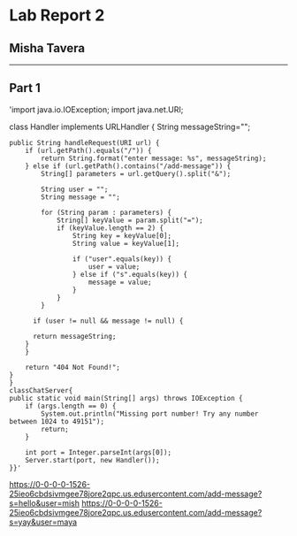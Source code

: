 # Lab Report 2 
## Misha Tavera
---

## Part 1
'import java.io.IOException;
import java.net.URI;

class Handler implements URLHandler {
    String messageString="";

    public String handleRequest(URI url) {
        if (url.getPath().equals("/")) {
            return String.format("enter message: %s", messageString);
        } else if (url.getPath().contains("/add-message")) {
            String[] parameters = url.getQuery().split("&");

            String user = "";
            String message = "";

            for (String param : parameters) {
                String[] keyValue = param.split("=");
                if (keyValue.length == 2) {
                    String key = keyValue[0];
                    String value = keyValue[1];

                    if ("user".equals(key)) {
                        user = value;
                    } else if ("s".equals(key)) {
                        message = value;
                    }
                }
            }

          if (user != null && message != null) {
           
          return messageString;
        }
        }

        return "404 Not Found!";
    }
    }
    classChatServer{
    public static void main(String[] args) throws IOException {
        if (args.length == 0) {
            System.out.println("Missing port number! Try any number between 1024 to 49151");
            return;
        }

        int port = Integer.parseInt(args[0]);
        Server.start(port, new Handler());
    }}'

https://0-0-0-0-1526-25ieo6cbdsivmgee78jore2qpc.us.edusercontent.com/add-message?s=hello&user=mish
https://0-0-0-0-1526-25ieo6cbdsivmgee78jore2qpc.us.edusercontent.com/add-message?s=yay&user=maya
